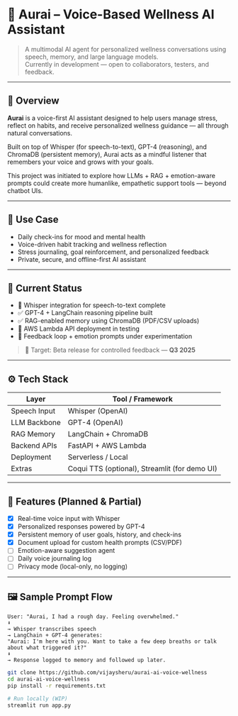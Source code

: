# 🧘 Aurai – Voice-Based Wellness AI Assistant

> A multimodal AI agent for personalized wellness conversations using speech, memory, and large language models.  
> Currently in development — open to collaborators, testers, and feedback.

---

## 📌 Overview

**Aurai** is a voice-first AI assistant designed to help users manage stress, reflect on habits, and receive personalized wellness guidance — all through natural conversations.

Built on top of Whisper (for speech-to-text), GPT-4 (reasoning), and ChromaDB (persistent memory), Aurai acts as a mindful listener that remembers your voice and grows with your goals.

This project was initiated to explore how LLMs + RAG + emotion-aware prompts could create more humanlike, empathetic support tools — beyond chatbot UIs.

---

## 🎯 Use Case

- Daily check-ins for mood and mental health
- Voice-driven habit tracking and wellness reflection
- Stress journaling, goal reinforcement, and personalized feedback
- Private, secure, and offline-first AI assistant

---

## 🚧 Current Status

- 🧠 Whisper integration for speech-to-text complete  
- ✅ GPT-4 + LangChain reasoning pipeline built  
- ✅ RAG-enabled memory using ChromaDB (PDF/CSV uploads)  
- 🔐 AWS Lambda API deployment in testing  
- 🧪 Feedback loop + emotion prompts under experimentation

> 🎯 Target: Beta release for controlled feedback — **Q3 2025**

---

## ⚙️ Tech Stack

| Layer         | Tool / Framework |
|---------------|------------------|
| Speech Input  | Whisper (OpenAI) |
| LLM Backbone  | GPT-4 (OpenAI)   |
| RAG Memory    | LangChain + ChromaDB |
| Backend APIs  | FastAPI + AWS Lambda |
| Deployment    | Serverless / Local |
| Extras        | Coqui TTS (optional), Streamlit (for demo UI)

---

## 🧠 Features (Planned & Partial)

- [x] Real-time voice input with Whisper  
- [x] Personalized responses powered by GPT-4  
- [x] Persistent memory of user goals, history, and check-ins  
- [x] Document upload for custom health prompts (CSV/PDF)  
- [ ] Emotion-aware suggestion agent  
- [ ] Daily voice journaling log  
- [ ] Privacy mode (local-only, no logging)

---

## 🖼 Sample Prompt Flow

```text
User: "Aurai, I had a rough day. Feeling overwhelmed."
⬇️
→ Whisper transcribes speech
→ LangChain + GPT-4 generates:
"Aurai: I'm here with you. Want to take a few deep breaths or talk about what triggered it?"
⬇️
→ Response logged to memory and followed up later.
```

```bash
git clone https://github.com/vijaysheru/aurai-ai-voice-wellness
cd aurai-ai-voice-wellness
pip install -r requirements.txt

# Run locally (WIP)
streamlit run app.py
```
